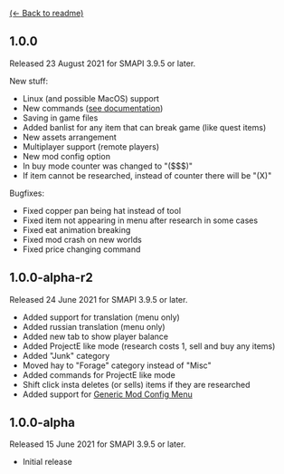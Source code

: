 ﻿[(← Back to readme)](README.md)

## 1.0.0
Released 23 August 2021 for SMAPI 3.9.5 or later.

New stuff:
* Linux (and possible MacOS) support
* New commands ([see documentation](README.md#commands))
* Saving in game files
* Added banlist for any item that can break game (like quest items)
* New assets arrangement
* Multiplayer support (remote players)
* New mod config option
* In buy mode counter was changed to "($$$)"
* If item cannot be researched, instead of counter there will be "(X)"

Bugfixes:
* Fixed copper pan being hat instead of tool
* Fixed item not appearing in menu after research in some cases
* Fixed eat animation breaking
* Fixed mod crash on new worlds
* Fixed price changing command

## 1.0.0-alpha-r2
Released 24 June 2021 for SMAPI 3.9.5 or later.

* Added support for translation (menu only)
* Added russian translation (menu only)
* Added new tab to show player balance  
* Added ProjectE like mode (research costs 1, sell and buy any items)
* Added "Junk" category
* Moved hay to "Forage" category instead of "Misc"
* Added commands for ProjectE like mode
* Shift click insta deletes (or sells) items if they are researched
* Added support for [Generic Mod Config Menu](https://www.nexusmods.com/stardewvalley/mods/5098)

## 1.0.0-alpha
Released 15 June 2021 for SMAPI 3.9.5 or later.

* Initial release